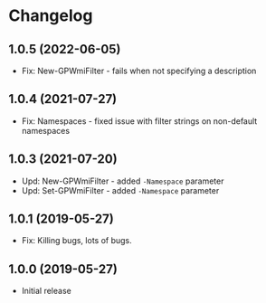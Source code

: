 ﻿# Changelog

## 1.0.5 (2022-06-05)

+ Fix: New-GPWmiFilter - fails when not specifying a description

## 1.0.4 (2021-07-27)

+ Fix: Namespaces - fixed issue with filter strings on non-default namespaces

## 1.0.3 (2021-07-20)

+ Upd: New-GPWmiFilter - added `-Namespace` parameter
+ Upd: Set-GPWmiFilter - added `-Namespace` parameter

## 1.0.1 (2019-05-27)

- Fix: Killing bugs, lots of bugs.

## 1.0.0 (2019-05-27)

- Initial release
